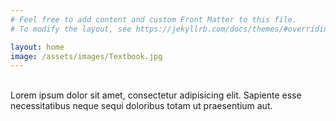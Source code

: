 ```yaml
---
# Feel free to add content and custom Front Matter to this file.
# To modify the layout, see https://jekyllrb.com/docs/themes/#overriding-theme-defaults

layout: home
image: /assets/images/Textbook.jpg
---
```

<!-- ![BGGP textbook]({{ site.baseurl }}/assets/images/morsons3.jpg "BGGP") 

![BGGP textbook]({{ page.image | relative_url}} "BGGP") 
-->

<br/>

<div>
  Lorem ipsum dolor sit amet, consectetur adipisicing elit. Sapiente esse necessitatibus neque sequi doloribus totam ut praesentium aut.
</div>

<br/>


